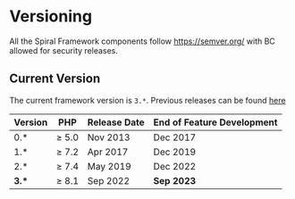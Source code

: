 # Versioning

All the Spiral Framework components follow https://semver.org/ with BC allowed for security releases.

## Current Version

The current framework version is `3.*`. Previous releases can be
found [here](https://github.com/spiral/framework/releases)

| Version    | PHP   | Release Date | End of Feature Development |
|------------|-------|--------------|----------------------------|
| 0.*        | ≥ 5.0 | Nov 2013     | Dec 2017                   |
| 1.*        | ≥ 7.2 | Apr 2017     | Dec 2019                   |
| 2.*        | ≥ 7.4 | May 2019     | Dec 2022                   |
| <b>3.*</b> | ≥ 8.1 | Sep 2022     | **Sep 2023**               |